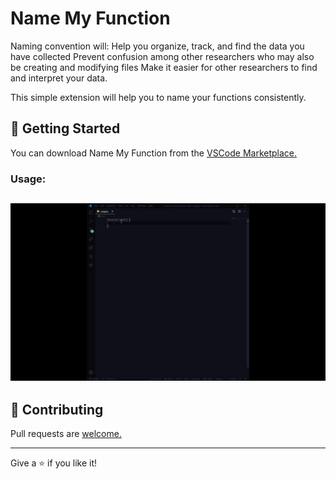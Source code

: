 # Name My Function

Naming convention will: Help you organize, track, and find the data you have collected Prevent confusion among other researchers who may also be creating and modifying files Make it easier for other researchers to find and interpret your data.

This simple extension will help you to name your functions consistently.

## 🏃 Getting Started

You can download Name My Function from the [VSCode Marketplace.](https://marketplace.visualstudio.com/items?itemName=r-dev.name-my-function)

### Usage:

## ![Basic Usage](https://github.com/oli799/name-my-function/blob/main/assets/basic-usage.gif)

## 🤝 Contributing

Pull requests are [welcome.](https://github.com/oli799/name-my-function)

---

Give a ⭐️ if you like it!
